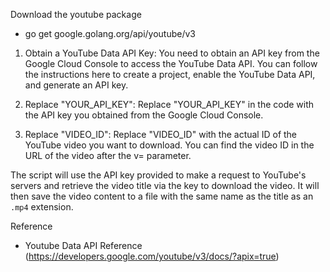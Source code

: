 Download the youtube package
- go get google.golang.org/api/youtube/v3

1. Obtain a YouTube Data API Key: You need to obtain an API key from the Google Cloud Console to access the YouTube Data API. You can follow the instructions here to create a project, enable the YouTube Data API, and generate an API key.

2. Replace "YOUR_API_KEY": Replace "YOUR_API_KEY" in the code with the API key you obtained from the Google Cloud Console.

3. Replace "VIDEO_ID": Replace "VIDEO_ID" with the actual ID of the YouTube video you want to download. You can find the video ID in the URL of the video after the v= parameter.

The script will use the API key provided to make a request to YouTube's servers and retrieve the video title via the key to download the video. It will then save the video content to a file with the same name as the title as an `.mp4` extension. 

Reference
- Youtube Data API Reference (https://developers.google.com/youtube/v3/docs/?apix=true)